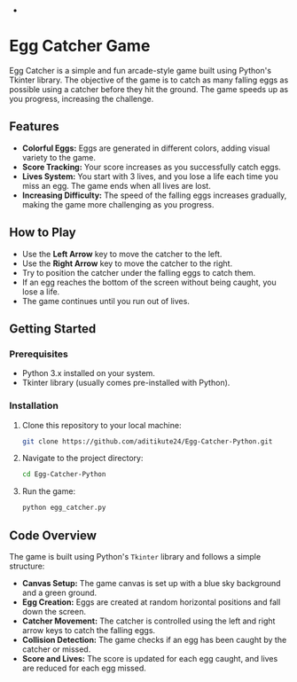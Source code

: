 -
# Egg Catcher Game

Egg Catcher is a simple and fun arcade-style game built using Python's Tkinter library. The objective of the game is to catch as many falling eggs as possible using a catcher before they hit the ground. The game speeds up as you progress, increasing the challenge.

## Features

- **Colorful Eggs:** Eggs are generated in different colors, adding visual variety to the game.
- **Score Tracking:** Your score increases as you successfully catch eggs.
- **Lives System:** You start with 3 lives, and you lose a life each time you miss an egg. The game ends when all lives are lost.
- **Increasing Difficulty:** The speed of the falling eggs increases gradually, making the game more challenging as you progress.

## How to Play

- Use the **Left Arrow** key to move the catcher to the left.
- Use the **Right Arrow** key to move the catcher to the right.
- Try to position the catcher under the falling eggs to catch them.
- If an egg reaches the bottom of the screen without being caught, you lose a life.
- The game continues until you run out of lives.

## Getting Started

### Prerequisites

- Python 3.x installed on your system.
- Tkinter library (usually comes pre-installed with Python).

### Installation

1. Clone this repository to your local machine:

   ```sh
   git clone https://github.com/aditikute24/Egg-Catcher-Python.git
   ```

2. Navigate to the project directory:

   ```sh
   cd Egg-Catcher-Python
   ```

3. Run the game:

   ```sh
   python egg_catcher.py
   ```

## Code Overview

The game is built using Python's `Tkinter` library and follows a simple structure:

- **Canvas Setup:** The game canvas is set up with a blue sky background and a green ground.
- **Egg Creation:** Eggs are created at random horizontal positions and fall down the screen.
- **Catcher Movement:** The catcher is controlled using the left and right arrow keys to catch the falling eggs.
- **Collision Detection:** The game checks if an egg has been caught by the catcher or missed.
- **Score and Lives:** The score is updated for each egg caught, and lives are reduced for each egg missed.
